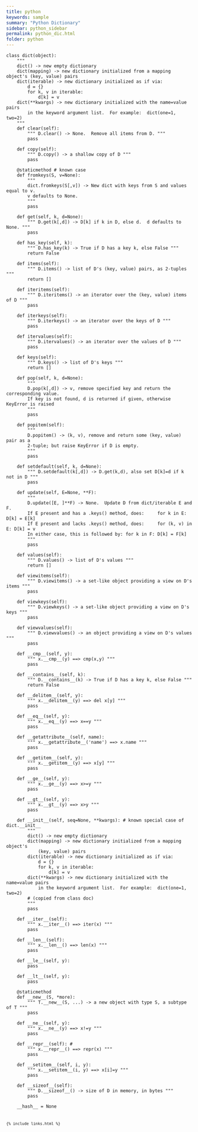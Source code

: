 ```yaml
---
title: python
keywords: sample
summary: "Python Dictionary"
sidebar: python_sidebar
permalink: python_dic.html
folder: python
---
```


<pre><code>class dict(object):
    """
    dict() -> new empty dictionary
    dict(mapping) -> new dictionary initialized from a mapping object's (key, value) pairs
    dict(iterable) -> new dictionary initialized as if via:
        d = {}
        for k, v in iterable:
            d[k] = v
    dict(**kwargs) -> new dictionary initialized with the name=value pairs
        in the keyword argument list.  For example:  dict(one=1, two=2)
    """
    def clear(self): 
        """ D.clear() -> None.  Remove all items from D. """
        pass

    def copy(self): 
        """ D.copy() -> a shallow copy of D """
        pass

    @staticmethod # known case
    def fromkeys(S, v=None): 
        """
        dict.fromkeys(S[,v]) -> New dict with keys from S and values equal to v.
        v defaults to None.
        """
        pass

    def get(self, k, d=None): 
        """ D.get(k[,d]) -> D[k] if k in D, else d.  d defaults to None. """
        pass

    def has_key(self, k):
        """ D.has_key(k) -> True if D has a key k, else False """
        return False

    def items(self): 
        """ D.items() -> list of D's (key, value) pairs, as 2-tuples """
        return []

    def iteritems(self): 
        """ D.iteritems() -> an iterator over the (key, value) items of D """
        pass

    def iterkeys(self): 
        """ D.iterkeys() -> an iterator over the keys of D """
        pass

    def itervalues(self): 
        """ D.itervalues() -> an iterator over the values of D """
        pass

    def keys(self): 
        """ D.keys() -> list of D's keys """
        return []

    def pop(self, k, d=None):
        """
        D.pop(k[,d]) -> v, remove specified key and return the corresponding value.
        If key is not found, d is returned if given, otherwise KeyError is raised
        """
        pass

    def popitem(self): 
        """
        D.popitem() -> (k, v), remove and return some (key, value) pair as a
        2-tuple; but raise KeyError if D is empty.
        """
        pass

    def setdefault(self, k, d=None): 
        """ D.setdefault(k[,d]) -> D.get(k,d), also set D[k]=d if k not in D """
        pass

    def update(self, E=None, **F): 
        """
        D.update([E, ]**F) -> None.  Update D from dict/iterable E and F.
        If E present and has a .keys() method, does:     for k in E: D[k] = E[k]
        If E present and lacks .keys() method, does:     for (k, v) in E: D[k] = v
        In either case, this is followed by: for k in F: D[k] = F[k]
        """
        pass

    def values(self): 
        """ D.values() -> list of D's values """
        return []

    def viewitems(self): 
        """ D.viewitems() -> a set-like object providing a view on D's items """
        pass

    def viewkeys(self): 
        """ D.viewkeys() -> a set-like object providing a view on D's keys """
        pass

    def viewvalues(self): 
        """ D.viewvalues() -> an object providing a view on D's values """
        pass

    def __cmp__(self, y): 
        """ x.__cmp__(y) ==> cmp(x,y) """
        pass

    def __contains__(self, k): 
        """ D.__contains__(k) -> True if D has a key k, else False """
        return False

    def __delitem__(self, y): 
        """ x.__delitem__(y) ==> del x[y] """
        pass

    def __eq__(self, y): 
        """ x.__eq__(y) ==> x==y """
        pass

    def __getattribute__(self, name): 
        """ x.__getattribute__('name') ==> x.name """
        pass

    def __getitem__(self, y): 
        """ x.__getitem__(y) ==> x[y] """
        pass

    def __ge__(self, y):
        """ x.__ge__(y) ==> x>=y """
        pass

    def __gt__(self, y): 
        """ x.__gt__(y) ==> x>y """
        pass

    def __init__(self, seq=None, **kwargs): # known special case of dict.__init__
        """
        dict() -> new empty dictionary
        dict(mapping) -> new dictionary initialized from a mapping object's
            (key, value) pairs
        dict(iterable) -> new dictionary initialized as if via:
            d = {}
            for k, v in iterable:
                d[k] = v
        dict(**kwargs) -> new dictionary initialized with the name=value pairs
            in the keyword argument list.  For example:  dict(one=1, two=2)
        # (copied from class doc)
        """
        pass

    def __iter__(self): 
        """ x.__iter__() ==> iter(x) """
        pass

    def __len__(self): 
        """ x.__len__() ==> len(x) """
        pass

    def __le__(self, y): 
        pass

    def __lt__(self, y): 
        pass

    @staticmethod
    def __new__(S, *more):
        """ T.__new__(S, ...) -> a new object with type S, a subtype of T """
        pass

    def __ne__(self, y):
        """ x.__ne__(y) ==> x!=y """
        pass

    def __repr__(self): # 
        """ x.__repr__() ==> repr(x) """
        pass

    def __setitem__(self, i, y): 
        """ x.__setitem__(i, y) ==> x[i]=y """
        pass

    def __sizeof__(self): 
        """ D.__sizeof__() -> size of D in memory, in bytes """
        pass

    __hash__ = None<pre/><code/>

{% include links.html %}
